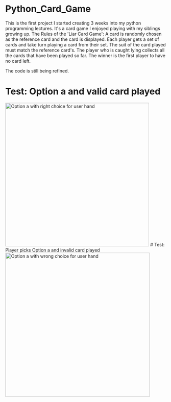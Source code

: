 # Python_Card_Game
This is the first project I started creating 3 weeks into my
python programming lectures. It's a card game I enjoyed playing with my
siblings growing up.
The Rules of the 'Liar Card Game':
      A card is randomly chosen as the reference card and the card is displayed.
      Each player gets a set of cards and take turn playing a card from
      their set. The suit of the card played must match the reference card's.
      The player who is caught lying collects all the cards that have
      been played so far. The winner is the first player to have no card left.
     
 The code is still being refined.

# Test: Option a and valid card played 
<img width="450" alt="Option a with right choice for user hand" src="https://user-images.githubusercontent.com/94755124/145058710-58660a43-1a52-4698-a631-1298476d9b62.PNG">
# Test: Player picks Option a and invalid card played
<img width="452" alt="Option a with wrong choice for user hand" src="https://user-images.githubusercontent.com/94755124/145059023-dc7aecdb-12b7-484a-9ff1-2b0cfe7e80d8.PNG">
